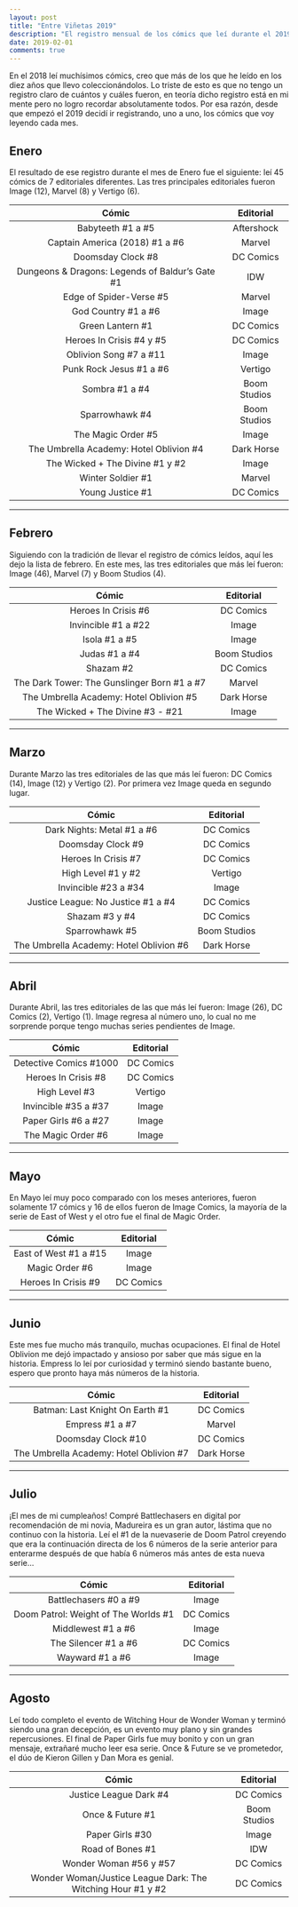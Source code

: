 ```yaml
---
layout: post
title: "Entre Viñetas 2019"
description: "El registro mensual de los cómics que leí durante el 2019"
date: 2019-02-01
comments: true
---
```


En el 2018 leí muchísimos cómics, creo que más de los que he leído en los diez años que llevo coleccionándolos. Lo triste de esto es que no tengo un registro claro de cuántos y cuáles fueron, en teoría dicho registro está en mi mente pero no logro recordar absolutamente todos. Por esa razón, desde que empezó el 2019 decidí ir registrando, uno a uno, los cómics que voy leyendo cada mes.

## Enero

El resultado de ese registro durante el mes de Enero fue el siguiente: leí 45 cómics de 7 editoriales diferentes. Las tres principales editoriales fueron Image (12), Marvel (8) y Vertigo (6).

**Cómic**|**Editorial**
:-----:|:-----:
Babyteeth #1 a #5|Aftershock
Captain America (2018) #1 a #6|Marvel
Doomsday Clock #8|DC Comics
Dungeons & Dragons: Legends of Baldur’s Gate #1|IDW
Edge of Spider-Verse #5|Marvel
God Country #1 a #6|Image
Green Lantern #1|DC Comics
Heroes In Crisis #4 y #5|DC Comics
Oblivion Song #7 a #11|Image
Punk Rock Jesus #1 a #6|Vertigo
Sombra #1 a #4|Boom Studios
Sparrowhawk #4|Boom Studios
The Magic Order #5|Image
The Umbrella Academy: Hotel Oblivion #4|Dark Horse
The Wicked + The Divine #1 y #2|Image
Winter Soldier #1|Marvel
Young Justice #1|DC Comics

---

## Febrero

Siguiendo con la tradición de llevar el registro de cómics leídos, aquí les dejo la lista de febrero. En este mes, las tres editoriales que más leí fueron: Image (46), Marvel (7) y Boom Studios (4). 

**Cómic**|**Editorial**
:-----:|:-----:
Heroes In Crisis #6|DC Comics
Invincible #1 a #22|Image
Isola #1 a #5|Image
Judas #1 a #4|Boom Studios
Shazam #2|DC Comics
The Dark Tower: The Gunslinger Born #1 a #7|Marvel
The Umbrella Academy: Hotel Oblivion #5|Dark Horse
The Wicked + The Divine #3 - #21|Image

---

## Marzo

Durante Marzo las tres editoriales de las que más leí fueron: DC Comics (14), Image (12) y Vertigo (2). Por primera vez Image queda en segundo lugar.

**Cómic**|**Editorial**
:-----:|:-----:
Dark Nights: Metal #1 a #6|DC Comics
Doomsday Clock #9|DC Comics
Heroes In Crisis #7|DC Comics
High Level #1 y #2|Vertigo
Invincible #23 a #34|Image
Justice League: No Justice #1 a #4|DC Comics
Shazam #3 y #4|DC Comics
Sparrowhawk #5|Boom Studios
The Umbrella Academy: Hotel Oblivion #6|Dark Horse

---

## Abril

Durante Abril, las tres editoriales de las que más leí fueron: Image (26), DC Comics (2), Vertigo (1). Image regresa al número uno, lo cual no me sorprende porque tengo muchas series pendientes de Image.

**Cómic**|**Editorial**
:-----:|:-----:
Detective Comics #1000|DC Comics
Heroes In Crisis #8|DC Comics
High Level #3|Vertigo
Invincible #35 a #37|Image
Paper Girls #6 a #27|Image
The Magic Order #6|Image

---

## Mayo

En Mayo leí muy poco comparado con los meses anteriores, fueron solamente 17 cómics y 16 de ellos fueron de Image Comics, la mayoría de la serie de East of West y el otro fue el final de Magic Order.

**Cómic**|**Editorial**
:-----:|:-----:
East of West #1 a #15|Image
Magic Order #6|Image
Heroes In Crisis #9|DC Comics

---

## Junio

Este mes fue mucho más tranquilo, muchas ocupaciones. El final de Hotel Oblivion me dejó impactado y ansioso por saber que más sigue en la historia. Empress lo leí por curiosidad y terminó siendo bastante bueno, espero que pronto haya más números de la historia.

**Cómic**|**Editorial**
:-----:|:-----:
Batman: Last Knight On Earth #1|DC Comics
Empress #1 a #7|Marvel
Doomsday Clock #10|DC Comics
The Umbrella Academy: Hotel Oblivion #7|Dark Horse

---

## Julio

¡El mes de mi cumpleaños! Compré Battlechasers en digital por recomendación de mi novia, Madureira es un gran autor, lástima que no continuo con la historia. Leí el #1 de la nuevaserie de Doom Patrol creyendo que era la continuación directa de los 6 números de la serie anterior para enterarme después de que había 6 números más antes de esta nueva serie...

**Cómic**|**Editorial**
:-----:|:-----:
Battlechasers #0 a #9|Image
Doom Patrol: Weight of The Worlds #1|DC Comics
Middlewest #1 a #6|Image
The Silencer #1 a #6|DC Comics
Wayward #1 a #6|Image

---

## Agosto 

Leí todo completo el evento de Witching Hour de Wonder Woman y terminó siendo una gran decepción, es un evento muy plano y sin grandes repercusiones. El final de Paper Girls fue muy bonito y con un gran mensaje, extrañaré mucho leer esa serie. Once & Future se ve prometedor, el dúo de Kieron Gillen y Dan Mora es genial.

**Cómic**|**Editorial**
:-----:|:-----:
Justice League Dark #4|DC Comics
Once & Future #1|Boom Studios
Paper Girls #30|Image
Road of Bones #1|IDW
Wonder Woman #56 y #57|DC Comics
Wonder Woman/Justice League Dark: The Witching Hour #1 y #2|DC Comics
